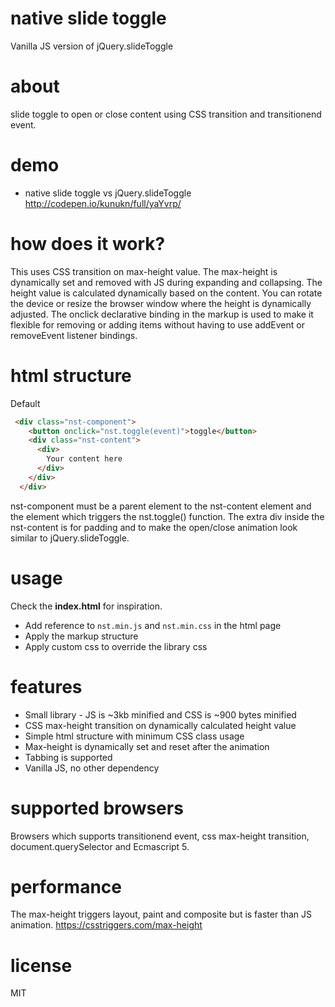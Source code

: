 # native slide toggle
Vanilla JS version of jQuery.slideToggle

# about
slide toggle to open or close content using CSS transition and transitionend event.

# demo
* native slide toggle vs jQuery.slideToggle http://codepen.io/kunukn/full/yaYvrp/

# how does it work?
This uses CSS transition on max-height value. The max-height is dynamically set and removed with JS during expanding and collapsing. The height value is calculated dynamically based on the content. You can rotate the device or resize the browser window where the height is dynamically adjusted. The onclick declarative binding in the markup is used to make it flexible for removing or adding items without having to use addEvent or removeEvent listener bindings.


# html structure

Default
```html
 <div class="nst-component">
    <button onclick="nst.toggle(event)">toggle</button>
    <div class="nst-content">
      <div>
        Your content here
      </div>
    </div>
  </div>
```

nst-component must be a parent element to the nst-content element and the element which triggers the nst.toggle() function.
The extra div inside the nst-content is for padding and to make the open/close animation look similar to jQuery.slideToggle.

# usage

Check the **index.html** for inspiration.

* Add reference to `nst.min.js` and `nst.min.css` in the html page
* Apply the markup structure
* Apply custom css to override the library css


# features
* Small library - JS is ~3kb minified and CSS is ~900 bytes minified
* CSS max-height transition on dynamically calculated height value
* Simple html structure with minimum CSS class usage 
* Max-height is dynamically set and reset after the animation
* Tabbing is supported
* Vanilla JS, no other dependency

# supported browsers

Browsers which supports transitionend event, css max-height transition, document.querySelector and Ecmascript 5.

# performance

The max-height triggers layout, paint and composite but is faster than JS animation. 
https://csstriggers.com/max-height

# license
MIT
